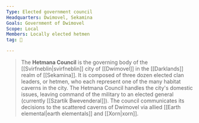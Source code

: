 ```yaml
---
Type: Elected government council
Headquarters: Dwimovel, Sekamina
Goals: Government of Dwimovel
Scope: Local
Members: Locally elected hetmen
tag: 👥

---
```


> The **Hetmana Council** is the governing body of the [[Svirfneblin|svirfneblin]] city of [[Dwimovel]] in the [[Darklands]] realm of [[Sekamina]]. It is composed of three dozen elected clan leaders, or hetmen, who each represent one of the many habitat caverns in the city. The Hetmana Council handles the city's domestic issues, leaving command of the military to an elected general (currently [[Szartik Bwevenderal]]). The council communicates its decisions to the scattered caverns of Dwimovel via allied [[Earth elemental|earth elementals]] and [[Xorn|xorn]].







